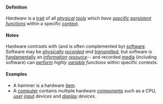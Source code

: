 #### Definition

*Hardware* is a [trait](https://github.com/gcassel/Modular-Organization-Terminology/blob/master/terms/trait.md) of all *[physical](https://github.com/gcassel/Modular-Organization-Terminology/blob/master/terms/physical.md) [tools](https://github.com/gcassel/Modular-Organization-Terminology/blob/master/terms/tool.md)* which *have [specific](https://github.com/gcassel/Modular-Organization-Terminology/blob/master/terms/specific.md) [persistent](https://github.com/gcassel/Modular-Organization-Terminology/blob/master/terms/persist.md) [functions](https://github.com/gcassel/Modular-Organization-Terminology/blob/master/terms/function.md)* within a specific [context](https://github.com/gcassel/Modular-Organization-Terminology/blob/master/terms/context.md).
		
#### Notes

Hardware contrasts with (and is often complemented by) [software](https://github.com/gcassel/Modular-Organization-Terminology/blob/master/terms/software.md).  Software may be  *[physically](https://github.com/gcassel/Modular-Organization-Terminology/blob/master/terms/physical.md) [recorded](https://github.com/gcassel/Modular-Organization-Terminology/blob/master/terms/record.md) and [transmitted](https://github.com/gcassel/Modular-Organization-Terminology/blob/master/terms/transmit.md)*, but software is [fundamentally](https://github.com/gcassel/Modular-Organization-Terminology/blob/master/terms/base.md) an *[information](https://github.com/gcassel/Modular-Organization-Terminology/blob/master/terms/information.md) [resource](https://github.com/gcassel/Modular-Organization-Terminology/blob/master/terms/resource.md)*-- and recorded [media](https://github.com/gcassel/Modular-Organization-Terminology/blob/master/terms/media.md) (including software) can [perform](https://github.com/gcassel/Modular-Organization-Terminology/blob/master/terms/perform.md) *highly [variable](https://github.com/gcassel/Modular-Organization-Terminology/blob/master/terms/variable.md) functions* within specific contexts.
		
#### Examples

* A hammer is a hardware [item](https://github.com/gcassel/Modular-Organization-Terminology/blob/master/terms/item.md).
* A [computer](https://github.com/gcassel/Modular-Organization-Terminology/blob/master/terms/computer.md) contains multiple hardware [components](https://github.com/gcassel/Modular-Organization-Terminology/blob/master/terms/component.md) such as a CPU, *[user](https://github.com/gcassel/Modular-Organization-Terminology/blob/master/terms/user.md) [input](https://github.com/gcassel/Modular-Organization-Terminology/blob/master/terms/input.md) devices* and *[display](https://github.com/gcassel/Modular-Organization-Terminology/blob/master/terms/display.md) devices*.

